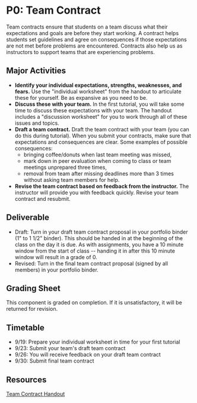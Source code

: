 # P0: Team Contract

Team contracts ensure that students on a team discuss what their expectations and goals are before they start working. A contract helps students set guidelines and agree on consequences if those expectations are not met before problems are encountered. Contracts also help us as instructors to support teams that are experiencing problems.

## Major Activities

* **Identify your individual expectations, strengths, weaknesses, and fears.** Use the "individual worksheet" from the handout to articulate these for yourself. Be as expansive as you need to be.
* **Discuss these with your team.** In the first tutorial, you will take some time to discuss these expectations with your team. The handout includes a "discussion worksheet" for you to work through all of these issues and topics.
* **Draft a team contract.** Draft the team contract with your team (you can do this during tutorial). When you submit your contracts, make sure that expectations and consequences are clear. Some examples of possible consequences:
    * bringing coffee/donuts when last team meeting was missed,
    * mark down in peer evaluation when coming to class or team meetings unprepared three times,
    * removal from team after missing deadlines more than 3 times without asking team members for help.
* **Revise the team contract based on feedback from the instructor.** The instructor will provide you with feedback quickly. Revise your team contract and resubmit.

## Deliverable

* Draft: Turn in your draft team contract proposal in your portfolio binder (1" to 1 1/2" binder). This should be handed in at the beginning of the class on the day it is due. As with assignments, you have a 10 minute window from the start of class -- handing it in after this 10 minute window will result in a grade of 0.
* Revised: Turn in the final team contract proposal (signed by all members) in your portfolio binder.

## Grading Sheet
This component is graded on completion. If it is unsatisfactory, it will be returned for revision.

## Timetable
* 9/19: Prepare your individual worksheet in time for your first tutorial
* 9/23: Submit your team's draft team contract
* 9/26: You will receive feedback on your draft team contract
* 9/30: Submit final team contract

## Resources
[Team Contract Handout](files/TeamContract-Handout.docx)